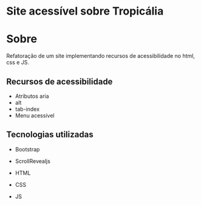 # Site acessível sobre Tropicália
# Sobre
Refatoração de um site implementando recursos de acessibilidade no html, css e JS.
## Recursos de acessibilidade
- Atributos aria
- alt
- tab-index
- Menu acessivel 
## Tecnologias utilizadas
- Bootstrap
- ScrollRevealjs
- HTML
- CSS

- JS
